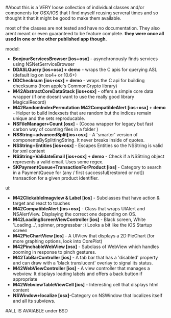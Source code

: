 #About
this is a VERY loose collection of individual classes and/or components for OSX/IOS that I find myself reusing serveral times and so thought it that it might be good to make them available.

most of the classes are not tested and have no documentation. They also arent meant or even guaranteed to be feature complete.
<b>they were once all used in one or the other published app though.</b>

model:
<ul>
<li><b>BonjourServicesBrowser [ios+osx]</b> - asynchronously finds services using NSNetSerrviceBrowser
<li><b>DDASLQuery [ios+osx] + demo</b> - wraps the C apis for querying ASL (default log on ios4+ or 10.6+)
<li><b>DDChecksum [ios+osx] + demo</b> - wraps the C api for building checksums (from apple's CommonCrypto library)
<li><b>M42AbstractCoreDataStack [ios+osx]</b> - offers a simple core data wrapper (if one doesnt want to use the really good library MagicalRecord)
<li><b>M42RandomIndexPermutation M42CompatibleAlert [ios+osx] + demo</b> - Helper to build indexsets that are random but the indices remain unique and the sets reproducable.
<li><b>NSFileManager+Count [osx]</b> - (Cocoa wrapper for legacy but fast carbon way of counting files in a folder )
<li><b>NSString+advancedSplit[ios+osx]</b> - A 'smarter' version of componentsBySplittingString. It never breaks inside of quotes.
<li><b>NSString+Entities [ios+osx]</b> - Escapes Entities so the NSString is valid for xml content
<li><b>NSString+ValidateEmail [ios+osx] + demo</b> - Check if a NSString object represents a valid email. Uses some regex.
<li><b>SKPaymentQueue+TransactionForProduct [ios]</b> - Category to search in a PaymentQueue for (any / first successful[restored or not]) transaction for a given product identifier.
</ul>

ui:
<ul>
<li><b>M42ClickableImagview & Label [ios]</b> - Subclasses that have action & target and react to touches
<li><b>M42CompatibleAlert [ios+osx]</b> - Class that wraps UIAlert and NSAlertView. Displaying the correct one depending on OS.
<li><b>M42LoadingScreenViewController [ios]</b> - Black screen, White 'Loading...', spinner, progressbar :) Looks a bit like the iOS Startup screen
<li><b>M42PieChartView [ios]</b> - A UIView that displays a 2D PieChart (for more graphing options, look into CorePlot)
<li><b>M42PinchableWebView [osx]</b> - Subclass of WebView which handles zooming in response to pinch gestures.
<li><b>M42TabBarController [ios]</b> - A tab bar that has a 'disabled' property and can draw with a 'black translucent' overlay to signal its status.
<li><b>M42WebViewController [ios]</b> - A view controller that manages a webview. It displays loading labels and offers a back button if appropriate
<li><b>M42WebviewTableViewCell [ios]</b> - Interesting cell that displays html content
<li><b>NSWindow+localize [osx]</b>-Category on NSWindow that localizes itself and all its subviews. 
</ul>

#ALL IS AVAIABLE under BSD